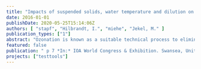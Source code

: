 ```yaml
---
title: "Impacts of suspended solids, water temperature and dilution on TrOC elimination and UVA254 reduction by laboratory scale ozonation of secondary effluent"
date: 2016-01-01
publishDate: 2020-05-25T15:14:06Z
authors: [ "stapf", "Hilbrandt, I.", "miehe", "Jekel, M." ]
publication_types: ["1"]
abstract: "Ozonation is known as a suitable technical process to eliminate trace organic compounds (TrOC) in secondary effluent. To decide if ozonation is a suitable option as an upgrade of a specific wastewater treatment plant (WWTP), ozonation experiments in laboratory-scale can help to avoid the operation of expensive and labour intensive pilot plants. Such laboratory experiments should be conducted at similar conditions and by the same methods in order to achieve a better comparability of the results. In this study, potential impacts of sample dilution due to the addition of an ozone stock solution, water temperature, and concentration of suspended solids (TSS) on TrOC elimination and UVA254 reduction (delta UVA254) were investigated. The results show that a change in water temperature within a range of 10 to 30°C and sample dilution of less than 20% due to the addition of ozone stock solution at batch ozonation, respectively, does neither have a significant impact on achieved TrOC elimination nor or delta UVA254. Suspended solids affected the TrOC elimination and delta UVA254 at TSS concentrations of more than 30 mg/L, whereas at low TSS concentrations (< 4 mg/L), the impact of TSS was found to be neglectable."
featured: false
publication: " p 7 *In:* IOA World Congress & Exhibition. Swansea, United Kingdom. 26 - 28 October 2016"
projects: ["testtools"]
---
```


